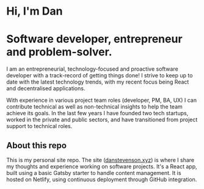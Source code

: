 # Hi, I'm Dan
# Software developer, entrepreneur and problem-solver.

I am an entrepreneurial, technology-focused and proactive software developer with a track-record of getting things done! I strive to keep up to date with the latest technology trends, with my recent focus being React and decentralised applications.

With experience in various project team roles (developer, PM, BA, UX) I can contribute technical as well as non-technical insights to help the team achieve its goals. In the last few years I have founded two tech startups, worked in the private and public sectors, and have transitioned from project support to technical roles.

## About this repo

This is my personal site repo. The site ([danstevenson.xyz](https://www.danstevenson.xyz/)) is where I share my thoughts and experience working on software projects. It's a React app, built using a basic Gatsby starter to handle content management. It is hosted on Netlify, using continuous deployment through GitHub integration. 
